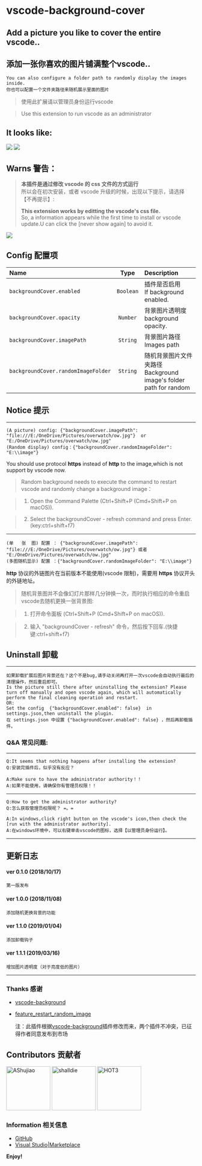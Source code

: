 # vscode-background-cover

## Add a picture you like to cover the entire vscode..
## 添加一张你喜欢的图片铺满整个vscode..

    You can also configure a folder path to randomly display the images inside.
    你也可以配置一个文件夹路径来随机展示里面的图片

>使用此扩展请以管理员身份运行vscode

>Use this extension to run vscode as an administrator

## It looks like:

![](https://user-images.githubusercontent.com/14969576/47087812-92168980-d24f-11e8-9a69-cee757ace627.png)
![](https://user-images.githubusercontent.com/14969576/47087915-d0ac4400-d24f-11e8-92c0-0754f7d5b127.png)

## Warns 警告：

> **本插件是通过修改 vscode 的 css 文件的方式运行**  
> 所以会在初次安装，或者 vscode 升级的时候，出现以下提示，请选择 【不再提示】:
>
> **This extension works by editting the vscode's css file.**  
> So, a information appears while the first time to install or vscode update.U can click the [never show again] to avoid it.

![](https://user-images.githubusercontent.com/14969576/47090529-b1b0b080-d255-11e8-8812-d541cb1c3852.png)


## Config 配置项

| Name                        |      Type       | Description                                                                                 |
| :------------------------   | :-------------: | :------------------------------------------------------------------------------------------ |
| `backgroundCover.enabled`   |    `Boolean`    | 插件是否启用 <br> If background enabled.                                                     |
| `backgroundCover.opacity`   |    `Number`     | 背景图片透明度 <br> background opacity.                                                      |
| `backgroundCover.imagePath` |    `String`     | 背景图片路径<br> Images path                                                                 |
| `backgroundCover.randomImageFolder` |    `String`     | 随机背景图片文件夹路径<br> Background image's folder path for random                   |

## Notice 提示
---
    (A picture) config: {"backgroundCover.imagePath": "file:///E:/OneDrive/Pictures/overwatch/ow.jpg"}  or "E:/OneDrive/Pictures/overwatch/ow.jpg"
    (Random display) config：{"backgroundCover.randomImageFolder": "E:\\image"}

You should use protocol **https** instead of **http** to the image,which is not support by vscode now.

>Random background needs to execute the command to restart vscode and randomly change a background image：

>1. Open the Command Palette (Ctrl+Shift+P (Cmd+Shift+P on macOS)).

>2. Select the backgroundCover - refresh command and press Enter.(key:ctrl+shift+f7)

----
    (单   张  图) 配置 ： {"backgroundCover.imagePath": "file:///E:/OneDrive/Pictures/overwatch/ow.jpg"} 或者 "E:/OneDrive/Pictures/overwatch/ow.jpg"
    (多图随机显示) 配置 ：{"backgroundCover.randomImageFolder": "E:\\image"}



**http** 协议的外链图片在当前版本不能使用(vscode 限制)，需要用 **https** 协议开头的外链地址。

>随机背景图并不会像幻灯片那样几分钟换一次，而时执行相应的命令重启vscode去随机更换一张背景图:

>1. 打开命令面板 (Ctrl+Shift+P (Cmd+Shift+P on macOS)).

>2. 输入 "backgroundCover - refresh" 命令，然后按下回车.(快捷键:ctrl+shift+f7)

## Uninstall 卸载
---

    如果卸载扩展后图片背景还在？这个不是bug,请手动关闭再打开一次vscode会自动执行最后的清理操作，然后重启即可。
    Is the picture still there after uninstalling the extension? Please turn off manually and open vscode again, which will automatically perform the final cleaning operation and restart.
    OR:
    Set the config  {"backgroundCover.enabled": false}  in settings.json,then uninstall the plugin.
    在 settings.json 中设置 {"backgroundCover.enabled": false} ，然后再卸载插件。
    

### Q&A 常见问题:

---

    Q:It seems that nothing happens after installing the extension?
    Q:安装完插件后，似乎没有反应？

    A:Make sure to have the administrator authority！！
    A:如果不能使用，请确保你有管理员权限！！

---

    Q:How to get the administrator authority?
    Q:怎么获取管理员权限呢？ =。=

    A:In windows,click right button on the vscode's icon,then check the [run with the administrator authority].
    A:在windows环境中，可以右键单击vscode的图标，选择【以管理员身份运行】。

---
## 更新日志

#### ver 0.1.0 (2018/10/17)
	第一版发布

#### ver 1.0.0 (2018/11/08)
	添加随机更换背景的功能

#### ver 1.1.0 (2019/01/04)
	添加卸载钩子

#### ver 1.1.1 (2019/03/16)
	增加图片透明度（对于亮度低的图片）
---
### Thanks 感谢

* [vscode-background](https://github.com/shalldie/vscode-background)
* [feature_restart_random_image](https://github.com/AShujiao/vscode-background-cover/pull/2)

    注：此插件根据[vscode-background](https://marketplace.visualstudio.com/items?itemName=shalldie.background)插件修改而来，两个插件不冲突，已征得作者同意发布到市场

## Contributors 贡献者
[<img alt="AShujiao" src="https://avatars2.githubusercontent.com/u/14969576?s=460&v=4" width="117">](https://github.com/AShujiao)
[<img alt="shalldie" src="https://avatars3.githubusercontent.com/u/9987486?s=460&v=4" width="117">](https://github.com/shalldie)
[<img alt="HOT3" src="https://avatars0.githubusercontent.com/u/43977240?s=400&v=4" width="117">](https://github.com/hot3)

### Information 相关信息

* [GitHub](https://github.com/AShujiao/vscode-background-cover)
* [Visual Studio|Marketplace](https://marketplace.visualstudio.com/items?itemName=manasxx.background-cover)


**Enjoy!**
